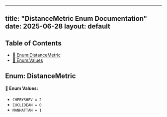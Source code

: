 <!-- Formatted by A³BS formatter.py -->
<!-- Generated by A³BS document.py -->
---
title: "DistanceMetric Enum Documentation"
date: 2025-06-28
layout: default
---

## Table of Contents
- [🔧 Enum:DistanceMetric](#enum-distancemetric)
- [🔧 Enum:Values](#enum-values)
## Enum: DistanceMetric
#### 📝 Enum Values:
<a name="enum-values"></a>
  - `CHEBYSHEV = 2`
  - `EUCLIDEAN = 0`
  - `MANHATTAN = 1`